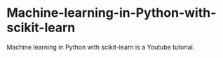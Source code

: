 # Machine-learning-in-Python-with-scikit-learn
Machine learning in Python with scikit-learn is a Youtube tutorial.
